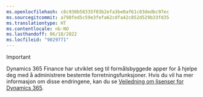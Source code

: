 ```yaml
---
ms.openlocfilehash: c8c930b58335f03b2efa3be0af61c83dedbc97ec
ms.sourcegitcommit: a798fed5c59e3fefa62cdfa42c852d529b33fd35
ms.translationtype: HT
ms.contentlocale: nb-NO
ms.lasthandoff: 06/18/2022
ms.locfileid: "9029771"
---
```

> [!IMPORTANT]
> Dynamics 365 Finance har utviklet seg til formålsbyggede apper for å hjelpe deg med å administrere bestemte forretningsfunksjoner. Hvis du vil ha mer informasjon om disse endringene, kan du se [Veiledning om lisenser for Dynamics 365](https://mbs.microsoft.com/Files/public/365/Dynamics365LicensingGuide.pdf).
 
